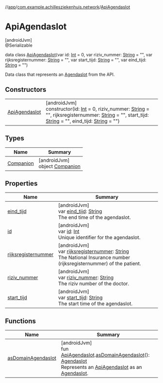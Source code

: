 //[app](../../../index.md)/[com.example.achillesziekenhuis.network](../index.md)/[ApiAgendaslot](index.md)

# ApiAgendaslot

[androidJvm]\
@Serializable

data class [ApiAgendaslot](index.md)(var id: [Int](https://kotlinlang.org/api/latest/jvm/stdlib/kotlin/-int/index.html) = 0, var riziv_nummer: [String](https://kotlinlang.org/api/latest/jvm/stdlib/kotlin/-string/index.html) = &quot;&quot;, var rijksregisternummer: [String](https://kotlinlang.org/api/latest/jvm/stdlib/kotlin/-string/index.html) = &quot;&quot;, var start_tijd: [String](https://kotlinlang.org/api/latest/jvm/stdlib/kotlin/-string/index.html) = &quot;&quot;, var eind_tijd: [String](https://kotlinlang.org/api/latest/jvm/stdlib/kotlin/-string/index.html) = &quot;&quot;)

Data class that represents an [Agendaslot](../../com.example.achillesziekenhuis.model/-agendaslot/index.md) from the API.

## Constructors

| | |
|---|---|
| [ApiAgendaslot](-api-agendaslot.md) | [androidJvm]<br>constructor(id: [Int](https://kotlinlang.org/api/latest/jvm/stdlib/kotlin/-int/index.html) = 0, riziv_nummer: [String](https://kotlinlang.org/api/latest/jvm/stdlib/kotlin/-string/index.html) = &quot;&quot;, rijksregisternummer: [String](https://kotlinlang.org/api/latest/jvm/stdlib/kotlin/-string/index.html) = &quot;&quot;, start_tijd: [String](https://kotlinlang.org/api/latest/jvm/stdlib/kotlin/-string/index.html) = &quot;&quot;, eind_tijd: [String](https://kotlinlang.org/api/latest/jvm/stdlib/kotlin/-string/index.html) = &quot;&quot;) |

## Types

| Name | Summary |
|---|---|
| [Companion](-companion/index.md) | [androidJvm]<br>object [Companion](-companion/index.md) |

## Properties

| Name | Summary |
|---|---|
| [eind_tijd](eind_tijd.md) | [androidJvm]<br>var [eind_tijd](eind_tijd.md): [String](https://kotlinlang.org/api/latest/jvm/stdlib/kotlin/-string/index.html)<br>The end time of the agendaslot. |
| [id](id.md) | [androidJvm]<br>var [id](id.md): [Int](https://kotlinlang.org/api/latest/jvm/stdlib/kotlin/-int/index.html)<br>Unique identifier for the agendaslot. |
| [rijksregisternummer](rijksregisternummer.md) | [androidJvm]<br>var [rijksregisternummer](rijksregisternummer.md): [String](https://kotlinlang.org/api/latest/jvm/stdlib/kotlin/-string/index.html)<br>The National Insurance number (rijksregisternummer) of the patient. |
| [riziv_nummer](riziv_nummer.md) | [androidJvm]<br>var [riziv_nummer](riziv_nummer.md): [String](https://kotlinlang.org/api/latest/jvm/stdlib/kotlin/-string/index.html)<br>The riziv number of the doctor. |
| [start_tijd](start_tijd.md) | [androidJvm]<br>var [start_tijd](start_tijd.md): [String](https://kotlinlang.org/api/latest/jvm/stdlib/kotlin/-string/index.html)<br>The start time of the agendaslot. |

## Functions

| Name | Summary |
|---|---|
| [asDomainAgendaslot](../as-domain-agendaslot.md) | [androidJvm]<br>fun [ApiAgendaslot](index.md).[asDomainAgendaslot](../as-domain-agendaslot.md)(): [Agendaslot](../../com.example.achillesziekenhuis.model/-agendaslot/index.md)<br>Represents an [ApiAgendaslot](index.md) as an [Agendaslot](../../com.example.achillesziekenhuis.model/-agendaslot/index.md). |
